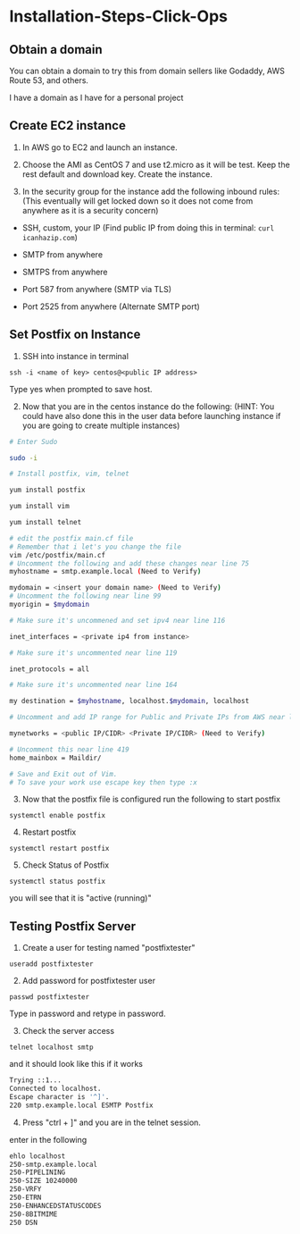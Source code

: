 # Installation-Steps-Click-Ops

## Obtain a domain

You can obtain a domain to try this from domain sellers like Godaddy, AWS Route 53, and others.

I have a domain as I have for a personal project
## Create EC2 instance

1. In AWS go to EC2 and launch an instance.

2. Choose the AMI as CentOS 7 and use t2.micro as it will be test. Keep the rest default and download key. Create the instance.

3. In the security group for the instance add the following inbound rules: (This eventually will get locked down so it does not come from anywhere as it is a security concern)

- SSH, custom, your IP (Find public IP from doing this in terminal: `curl icanhazip.com`)

- SMTP from anywhere

- SMTPS from anywhere

- Port 587 from anywhere (SMTP via TLS)

- Port 2525 from anywhere (Alternate SMTP port)

## Set Postfix on Instance

1. SSH into instance in terminal

`ssh -i <name of key> centos@<public IP address>`

Type yes when prompted to save host.

2. Now that you are in the centos instance do the following: 
(HINT: You could have also done this in the user data before launching instance if you are going to create multiple instances)

```bash
# Enter Sudo

sudo -i

# Install postfix, vim, telnet

yum install postfix

yum install vim

yum install telnet

# edit the postfix main.cf file 
# Remember that i let's you change the file
vim /etc/postfix/main.cf
# Uncomment the following and add these changes near line 75
myhostname = smtp.example.local (Need to Verify)

mydomain = <insert your domain name> (Need to Verify)
# Uncomment the following near line 99
myorigin = $mydomain

# Make sure it's uncommened and set ipv4 near line 116

inet_interfaces = <private ip4 from instance>

# Make sure it's uncommented near line 119

inet_protocols = all

# Make sure it's uncommented near line 164

my destination = $myhostname, localhost.$mydomain, localhost

# Uncomment and add IP range for Public and Private IPs from AWS near line 264

mynetworks = <public IP/CIDR> <Private IP/CIDR> (Need to Verify)

# Uncomment this near line 419
home_mainbox = Maildir/

# Save and Exit out of Vim.
# To save your work use escape key then type :x
```

3. Now that the postfix file is configured run the following to start postfix

`systemctl enable postfix`

4. Restart postfix

`systemctl restart postfix`

5. Check Status of Postfix

`systemctl status postfix`

you will see that it is "active (running)"

## Testing Postfix Server

1. Create a user for testing named "postfixtester"

`useradd postfixtester`

2. Add password for postfixtester user

`passwd postfixtester`

Type in password and retype in password.

3. Check the server access

`telnet localhost smtp`

and it should look like this if it works

```bash
Trying ::1...
Connected to localhost.
Escape character is '^]'.
220 smtp.example.local ESMTP Postfix
```

4. Press "ctrl + ]" and you are in the telnet session.

enter in the following

```bash
ehlo localhost
250-smtp.example.local
250-PIPELINING
250-SIZE 10240000
250-VRFY
250-ETRN
250-ENHANCEDSTATUSCODES
250-8BITMIME
250 DSN
```
